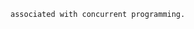 ```VCAP::Concurrency''' provides a small set of classes that ease common tasks
associated with concurrent programming.

